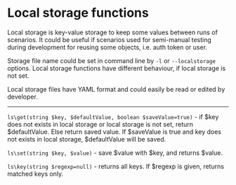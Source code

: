 <h1>Local storage functions</h1>

Local storage is key-value storage to keep some values between runs of scenarios.
It could be useful if scenarios used for semi-manual testing during development 
for reusing some objects, i.e. auth token or user.

Storage file name could be set in command line by `-l` or `--localstorage` options.
Local storage functions have different behaviour, if local storage is not set.  

Local storage files have YAML format and could easily be read or edited by developer.

----

`ls\get(string $key, $defaultValue, boolean $saveValue=true)` - if $key does not exists in local storage or local storage is not set, return $defaultValue. Else return saved value. 
If $saveValue is true and key does not exists in local storage, $defaultValue will be saved.

`ls\set(string $key, $value)` - save $value with $key, and returns $value.

`ls\key(string $regexp=null)` - returns all keys. If $regexp is given, returns matched keys only.
